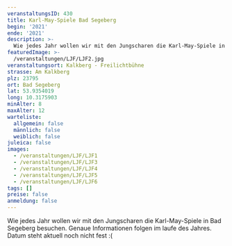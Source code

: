 ```yaml
---
veranstaltungsID: 430
title: Karl-May-Spiele Bad Segeberg
begin: '2021'
ende: '2021'
description: >-
  Wie jedes Jahr wollen wir mit den Jungscharen die Karl-May-Spiele in Bad Segeberg besuchen.
featuredImage: >-
  /veranstaltungen/LJF/LJF2.jpg
veranstaltungsort: Kalkberg - Freilichtbühne
strasse: Am Kalkberg
plz: 23795
ort: Bad Segeberg
lat: 53.9354019
long: 10.3175903
minAlter: 8
maxAlter: 12
warteliste:
  allgemein: false
  männlich: false
  weiblich: false
juleica: false
images:
  - /veranstaltungen/LJF/LJF1
  - /veranstaltungen/LJF/LJF3
  - /veranstaltungen/LJF/LJF4
  - /veranstaltungen/LJF/LJF5
  - /veranstaltungen/LJF/LJF6
tags: []
preise: false
anmeldung: false
---
```


Wie jedes Jahr wollen wir mit den Jungscharen die Karl-May-Spiele in Bad Segeberg besuchen. Genaue Informationen folgen im laufe des Jahres. Datum steht aktuell noch nicht fest :(
